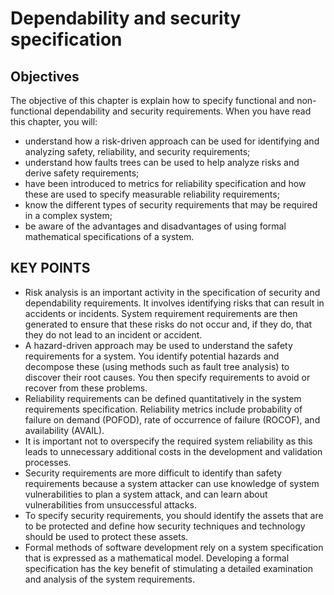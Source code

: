 # Dependability and security specification

## Objectives

The objective of this chapter is explain how to specify functional and non-functional dependability and security requirements. When you have read this chapter, you will:

- understand how a risk-driven approach can be used for identifying and analyzing safety, reliability, and security requirements;
- understand how faults trees can be used to help analyze risks and derive safety requirements;
- have been introduced to metrics for reliability specification and how these are used to specify measurable reliability requirements;
- know the different types of security requirements that may be required in a complex system;
- be aware of the advantages and disadvantages of using formal mathematical specifications of a system.

## KEY POINTS

- Risk analysis is an important activity in the specification of security and dependability requirements. It involves identifying risks that can result in accidents or incidents. System requirement requirements are then generated to ensure that these risks do not occur and, if they do, that they do not lead to an incident or accident.
- A hazard-driven approach may be used to understand the safety requirements for a system. You identify potential hazards and decompose these (using methods such as fault tree analysis) to discover their root causes. You then specify requirements to avoid or recover from these problems.
- Reliability requirements can be defined quantitatively in the system requirements specification. Reliability metrics include probability of failure on demand (POFOD), rate of occurrence of failure (ROCOF), and availability (AVAIL).
- It is important not to overspecify the required system reliability as this leads to unnecessary additional costs in the development and validation processes.
- Security requirements are more difficult to identify than safety requirements because a system attacker can use knowledge of system vulnerabilities to plan a system attack, and can learn about vulnerabilities from unsuccessful attacks.
- To specify security requirements, you should identify the assets that are to be protected and define how security techniques and technology should be used to protect these assets.
- Formal methods of software development rely on a system specification that is expressed as a mathematical model. Developing a formal specification has the key benefit of stimulating a detailed examination and analysis of the system requirements.